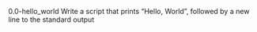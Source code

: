 0.0-hello_world
Write a script that prints “Hello, World”, followed by a new line to the standard output
